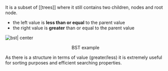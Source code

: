 It is a subset of [[trees]] where it still contains two children, nodes and root node.
- the left value is **less than or equal** to the parent value
- the right value is **greater** than or equal to the parent value

![bst| center](bst.svg)
<div style="text-align: center">
  BST example
</div>

As there is a structure in terms of value (greater/less) it is extremely useful for sorting purposes and efficient searching properties.